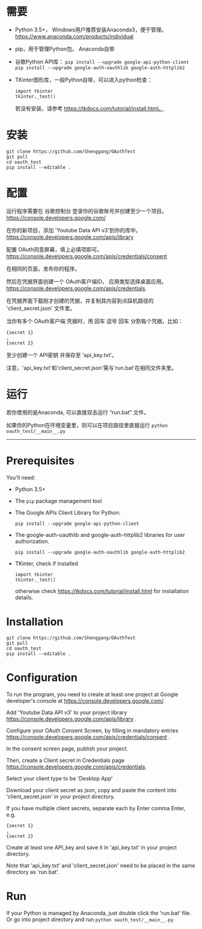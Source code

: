 # 需要 #
* Python 3.5+， Windows用户推荐安装Anaconda3，便于管理。 https://www.anaconda.com/products/individual

* pip，用于管理Python包， Anaconda自带

* 谷歌Python API库：
 `pip install --upgrade google-api-python-client`
 `pip install --upgrade google-auth-oauthlib google-auth-httplib2`
 
* TKinter图形库，一般Python自带，可以进入python检查：
  ```
  import tkinter
  tkinter._test()
  ```
  若没有安装，请参考 https://tkdocs.com/tutorial/install.html。
  
 # 安装 #
 ```
 git clone https://github.com/Shenggang/OAuthTest
 git pull
 cd oauth_test
 pip install --editable .
```

# 配置 #
运行程序需要在 谷歌控制台 登录你的谷歌账号并创建至少一个项目。https://console.developers.google.com/

在你的新项目，添加 'Youtube Data API v3'到你的库中。https://console.developers.google.com/apis/library

配置 OAuth同意屏幕，填上必填项即可。https://console.developers.google.com/apis/credentials/consent

在相同的页面，发布你的程序。

然后在凭据界面创建一个 OAuth客户端ID， 应用类型选择桌面应用。https://console.developers.google.com/apis/credentials.

在凭据界面下载刚才创建的凭据，并复制其内容到点踩机路径的 'client_secret.json' 文件里。

当你有多个 OAuth客户端 凭据时，用 回车 逗号 回车 分割每个凭据，比如：
```
{secret 1}
,
{secret 2}
```
至少创建一个 API密钥 并保存至 'api_key.txt'。

注意，'api_key.txt'和'client_secret.json'需与'run.bat'在相同文件夹里。

# 运行 #
若你使用的是Anaconda, 可以直接双击运行 “run.bat” 文件。

如果你的Python在环境变量里，则可以在项目路径里直接运行
```python oauth_test/__main__.py```

***

# Prerequisites #
You'll need:

* Python 3.5+

* The `pip` package management tool

* The Google APIs Client Library for Python:

  `pip install --upgrade google-api-python-client`

* The google-auth-oauthlib and google-auth-httplib2 libraries for user authorization.

  `pip install --upgrade google-auth-oauthlib google-auth-httplib2`

* TKinter, check if installed
  ```
  import tkinter
  tkinter._test()
  ```
  otherwise check https://tkdocs.com/tutorial/install.html for installation details.
 
 # Installation #
 ```
 git clone https://github.com/Shenggang/OAuthTest
 git pull
 cd oauth_test
 pip install --editable .
```

# Configuration #
To run the program, you need to create at least one project at Google developer's console at https://console.developers.google.com/.

Add 'Youtube Data API v3' to your project library https://console.developers.google.com/apis/library .

Configure your OAuth Consent Screen, by filling in mandatory entries https://console.developers.google.com/apis/credentials/consent .

In the consent screen page, publish your project.

Then, create a Client secret in Credentials page https://console.developers.google.com/apis/credentials.

Select your client type to be 'Desktop App'

Download your client secret as json, copy and paste the content into 'client_secret.json' in your project directory. 

If you have multiple client secrets, separate each by Enter comma Enter, e.g.
```
{secret 1}
,
{secret 2}
```
Create at least one API_key and save it in 'api_key.txt' in your project directory.

Note that 'api_key.txt' and 'client_secret.json' need to be placed in the same directory as 'run.bat'.

# Run #
 If your Python is managed by Anaconda, just double click the 'run.bat' file.
 Or go into project directory and run
 `python oauth_test/__main__.py`



   
